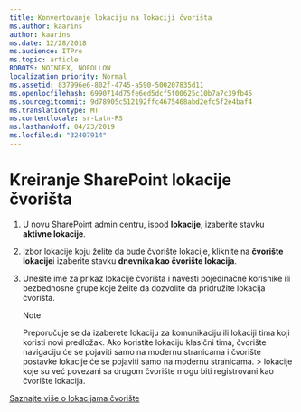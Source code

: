 ```yaml
---
title: Konvertovanje lokaciju na lokaciji čvorišta
ms.author: kaarins
author: kaarins
ms.date: 12/28/2018
ms.audience: ITPro
ms.topic: article
ROBOTS: NOINDEX, NOFOLLOW
localization_priority: Normal
ms.assetid: 837996e6-802f-4745-a590-500207835d11
ms.openlocfilehash: 6990714d75fe6ed5dcf5f00625c10b7a7c39fb45
ms.sourcegitcommit: 9d78905c512192ffc4675468abd2efc5f2e4baf4
ms.translationtype: MT
ms.contentlocale: sr-Latn-RS
ms.lasthandoff: 04/23/2019
ms.locfileid: "32407914"
---
```

# <a name="create-a-sharepoint-hub-site"></a>Kreiranje SharePoint lokacije čvorišta

1. U novu SharePoint admin centru, ispod **lokacije**, izaberite stavku **aktivne lokacije**. 
    
2. Izbor lokacije koju želite da bude čvorište lokacije, kliknite na **čvorište lokacije**i izaberite stavku **dnevnika kao čvorište lokacija**. 
    
3. Unesite ime za prikaz lokacije čvorišta i navesti pojedinačne korisnike ili bezbednosne grupe koje želite da dozvolite da pridružite lokacija čvorišta.
    
    > [!NOTE]
    >  Preporučuje se da izaberete lokaciju za komunikaciju ili lokaciji tima koji koristi novi predložak. Ako koristite lokaciju klasični tima, čvorište navigaciju će se pojaviti samo na modernu stranicama i čvorište postavke lokacije će se pojaviti samo na modernu stranicama. > lokacije koje su već povezani sa drugom čvorište mogu biti registrovani kao čvorište lokacija. 
  
[Saznajte više o lokacijama čvorište](https://go.microsoft.com/fwlink/?linkid=869149)
  

